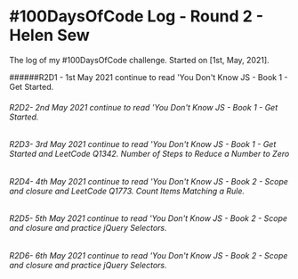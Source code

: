 # #100DaysOfCode Log - Round 2 - Helen Sew

The log of my #100DaysOfCode challenge. Started on [1st, May, 2021].

######R2D1 - 1st May 2021 continue to read 'You Don't Know JS - Book 1 - Get Started. 

###### R2D2- 2nd May 2021 continue to read 'You Don't Know JS - Book 1 - Get Started. 

###### R2D3- 3rd May 2021 continue to read 'You Don't Know JS - Book 1 - Get Started and LeetCode Q1342. Number of Steps to Reduce a Number to Zero

###### R2D4- 4th May 2021 continue to read 'You Don't Know JS - Book 2 -  Scope and closure and LeetCode Q1773. Count Items Matching a Rule.

###### R2D5- 5th May 2021 continue to read 'You Don't Know JS - Book 2 -  Scope and closure and practice jQuery Selectors. 

###### R2D6- 6th May 2021 continue to read 'You Don't Know JS - Book 2 -  Scope and closure and practice jQuery Selectors. 
 
